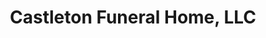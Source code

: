 ---
title: "Castleton Funeral Home, LLC"
url: /castleton-on-hudson/castleton-funeral-home-llc/
shop: funeral directors
---